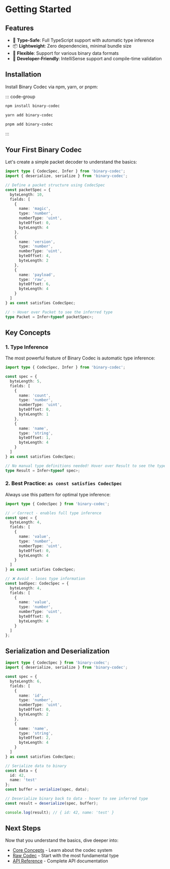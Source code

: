 # Getting Started

## Features

- 🚀 **Type-Safe**: Full TypeScript support with automatic type inference
- 📦 **Lightweight**: Zero dependencies, minimal bundle size
- 🔧 **Flexible**: Support for various binary data formats
- 🎯 **Developer-Friendly**: IntelliSense support and compile-time validation

## Installation

Install Binary Codec via npm, yarn, or pnpm:

::: code-group

```bash [npm]
npm install binary-codec
```

```bash [yarn]
yarn add binary-codec
```

```bash [pnpm]
pnpm add binary-codec
```

:::

## Your First Binary Codec

Let's create a simple packet decoder to understand the basics:

```ts twoslash
import type { CodecSpec, Infer } from 'binary-codec';
import { deserialize, serialize } from 'binary-codec';

// Define a packet structure using CodecSpec
const packetSpec = {
  byteLength: 10,
  fields: [
    {
      name: 'magic',
      type: 'number',
      numberType: 'uint',
      byteOffset: 0,
      byteLength: 4
    },
    {
      name: 'version',
      type: 'number',
      numberType: 'uint',
      byteOffset: 4,
      byteLength: 2
    },
    {
      name: 'payload',
      type: 'raw',
      byteOffset: 6,
      byteLength: 4
    }
  ]
} as const satisfies CodecSpec;

// ✨ Hover over Packet to see the inferred type
type Packet = Infer<typeof packetSpec>;
```

## Key Concepts

### 1. **Type Inference**

The most powerful feature of Binary Codec is automatic type inference:

```ts twoslash
import type { CodecSpec, Infer } from 'binary-codec';

const spec = {
  byteLength: 5,
  fields: [
    {
      name: 'count',
      type: 'number',
      numberType: 'uint',
      byteOffset: 0,
      byteLength: 1
    },
    {
      name: 'name',
      type: 'string',
      byteOffset: 1,
      byteLength: 4
    }
  ]
} as const satisfies CodecSpec;

// No manual type definitions needed! Hover over Result to see the type
type Result = Infer<typeof spec>;
```

### 2. **Best Practice: `as const satisfies CodecSpec`**

Always use this pattern for optimal type inference:

```ts twoslash
import type { CodecSpec } from 'binary-codec';

// ✅ Correct - enables full type inference
const spec = {
  byteLength: 4,
  fields: [
    {
      name: 'value',
      type: 'number',
      numberType: 'uint',
      byteOffset: 0,
      byteLength: 4
    }
  ]
} as const satisfies CodecSpec;

// ❌ Avoid - loses type information
const badSpec: CodecSpec = {
  byteLength: 4,
  fields: [
    {
      name: 'value',
      type: 'number',
      numberType: 'uint',
      byteOffset: 0,
      byteLength: 4
    }
  ]
};
```

## Serialization and Deserialization

```ts twoslash
import type { CodecSpec } from 'binary-codec';
import { deserialize, serialize } from 'binary-codec';

const spec = {
  byteLength: 6,
  fields: [
    {
      name: 'id',
      type: 'number',
      numberType: 'uint',
      byteOffset: 0,
      byteLength: 2
    },
    {
      name: 'name',
      type: 'string',
      byteOffset: 2,
      byteLength: 4
    }
  ]
} as const satisfies CodecSpec;

// Serialize data to binary
const data = {
  id: 42,
  name: 'test'
};
const buffer = serialize(spec, data);

// Deserialize binary back to data - hover to see inferred type
const result = deserialize(spec, buffer);

console.log(result); // { id: 42, name: 'test' }
```

## Next Steps

Now that you understand the basics, dive deeper into:

- [Core Concepts](/guide/core-concepts) - Learn about the codec system
- [Raw Codec](/guide/basic-types/raw) - Start with the most fundamental type
- [API Reference](/api/) - Complete API documentation
